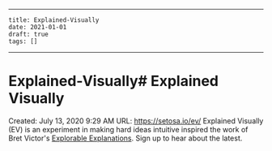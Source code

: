 
---
    title: Explained-Visually
    date: 2021-01-01    
    draft: true
    tags: []
---
# Explained-Visually# Explained Visually
Created: July 13, 2020 9:29 AM
URL: https://setosa.io/ev/
Explained Visually (EV) is an experiment in making hard ideas intuitive inspired the work of Bret Victor's [Explorable Explanations](http://worrydream.com/ExplorableExplanations/).
Sign up to hear about the latest.
